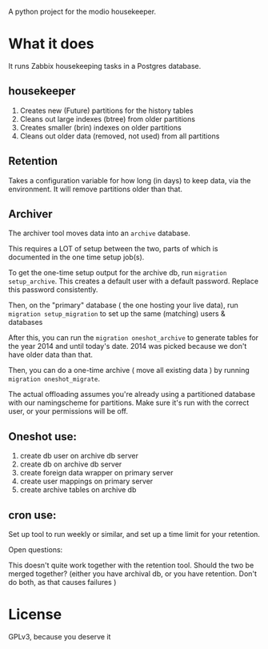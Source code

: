 A python project for the modio housekeeper.

# What it does

It runs Zabbix housekeeping tasks in a Postgres database.

## housekeeper

1. Creates new (Future) partitions for the history tables
2. Cleans out large indexes (btree) from older partitions
3. Creates smaller (brin) indexes on older partitions
4. Cleans out older data (removed, not used) from all partitions

## Retention

Takes a configuration variable for how long (in days) to keep data, via the 
environment.  It will remove partitions older than that.


## Archiver

The archiver tool moves data into an `archive` database.  


This requires a LOT of setup between the two, parts of which is documented in
the one time setup job(s).

To get the one-time setup output for the archive db, run `migration setup_archive`.
This creates a default user with a default password. Replace this password consistently.

Then, on the "primary" database ( the one hosting your live data), run 
`migration setup_migration`  to set up the same (matching) users & databases 


After this, you can run the `migration oneshot_archive` to generate tables for
the year 2014 and until today's date. 2014 was picked because we don't have 
older data than that.


Then, you can do a one-time archive ( move all existing data ) by running `migration oneshot_migrate`.


The actual offloading assumes you're already using a partitioned database with our namingscheme for partitions.
Make sure it's run with the correct user, or your permissions will be off.


## Oneshot use:    

1. create db user on archive db server
2. create db on archive db server
3. create foreign data wrapper on primary server
4. create user mappings on primary server
5. create archive tables on archive db


## cron use: 

Set up tool to run weekly or similar, and set up a time limit for your retention.


Open questions:

This doesn't quite work together with the retention tool. Should the two be merged together?
(either you have archival db, or you have retention.  Don't do both, as that causes failures )


# License
GPLv3, because you deserve it
